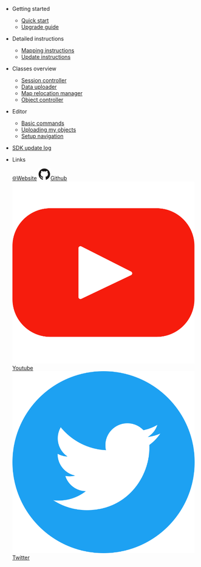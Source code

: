 * Getting started  
  * [Quick start](quickstart.md)
  * [Upgrade guide](upgrade_guide.md)

* Detailed instructions
  * [Mapping instructions](mapping_instructions.md)
  * [Update instructions](update_instructions.md)

* Classes overview
  * [Session controller](comp_session_controller.md)
  * [Data uploader](comp_map_data_uploader.md)
  * [Map relocation manager](comp_map_relocation_manager.md)
  * [Object controller](comp_object_controller.md)


* Editor
  * [Basic commands](editor_commands.md)
  * [Uploading my objects](my_objects.md) 
  * [Setup navigation](navigation.md) 
  
* [SDK update log](update.md)
* Links
  
  [🌐Website](https://neogoma.com)
  [![Github](_img/icons/github.svg)Github](https://github.com/Neogoma/)
  [![Youtube](_img/icons/youtube.svg ':size=16')Youtube](https://youtube.com/channel/UCjU6hMVcedUrssW6CAUJjaA)
  [![Twitter](_img/icons/twitter.svg ':size=16')Twitter](https://twitter.com/NeogomaStardust)
  


